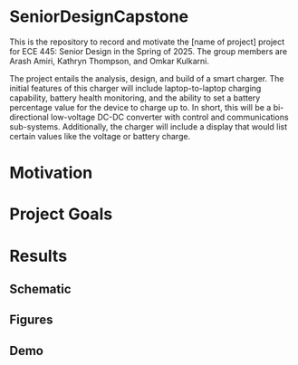 # SeniorDesignCapstone

This is the repository to record and motivate the [name of project] project for ECE 445: Senior Design in the Spring of 2025. The group members are Arash Amiri, Kathryn Thompson, and Omkar Kulkarni.

The project entails the analysis, design, and build of a smart charger. The initial features of this charger will include laptop-to-laptop charging capability, battery health monitoring, and the ability to set a battery percentage value for the device to charge up to. In short, this will be a bi-directional low-voltage DC-DC converter with control and communications sub-systems. Additionally, the charger will include a display that would list certain values like the voltage or battery charge.

# Motivation

# Project Goals

# Results

## Schematic

## Figures

## Demo
